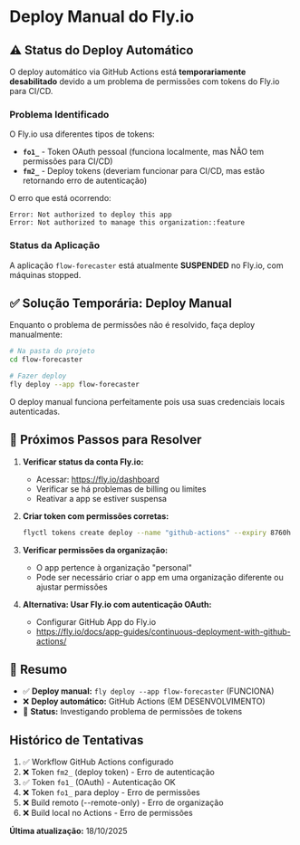 # Deploy Manual do Fly.io

## ⚠️ Status do Deploy Automático

O deploy automático via GitHub Actions está **temporariamente desabilitado** devido a um problema de permissões com tokens do Fly.io para CI/CD.

### Problema Identificado

O Fly.io usa diferentes tipos de tokens:
- **`fo1_`** - Token OAuth pessoal (funciona localmente, mas NÃO tem permissões para CI/CD)
- **`fm2_`** - Deploy tokens (deveriam funcionar para CI/CD, mas estão retornando erro de autenticação)

O erro que está ocorrendo:
```
Error: Not authorized to deploy this app
Error: Not authorized to manage this organization::feature
```

### Status da Aplicação

A aplicação `flow-forecaster` está atualmente **SUSPENDED** no Fly.io, com máquinas stopped.

## ✅ Solução Temporária: Deploy Manual

Enquanto o problema de permissões não é resolvido, faça deploy manualmente:

```bash
# Na pasta do projeto
cd flow-forecaster

# Fazer deploy
fly deploy --app flow-forecaster
```

O deploy manual funciona perfeitamente pois usa suas credenciais locais autenticadas.

## 🔧 Próximos Passos para Resolver

1. **Verificar status da conta Fly.io:**
   - Acessar: https://fly.io/dashboard
   - Verificar se há problemas de billing ou limites
   - Reativar a app se estiver suspensa

2. **Criar token com permissões corretas:**
   ```bash
   flyctl tokens create deploy --name "github-actions" --expiry 8760h
   ```

3. **Verificar permissões da organização:**
   - O app pertence à organização "personal"
   - Pode ser necessário criar o app em uma organização diferente ou ajustar permissões

4. **Alternativa: Usar Fly.io com autenticação OAuth:**
   - Configurar GitHub App do Fly.io
   - https://fly.io/docs/app-guides/continuous-deployment-with-github-actions/

## 📝 Resumo

- ✅ **Deploy manual:** `fly deploy --app flow-forecaster` (FUNCIONA)
- ❌ **Deploy automático:** GitHub Actions (EM DESENVOLVIMENTO)
- 🔄 **Status:** Investigando problema de permissões de tokens

## Histórico de Tentativas

1. ✅ Workflow GitHub Actions configurado
2. ❌ Token `fm2_` (deploy token) - Erro de autenticação
3. ✅ Token `fo1_` (OAuth) - Autenticação OK
4. ❌ Token `fo1_` para deploy - Erro de permissões
5. ❌ Build remoto (--remote-only) - Erro de organização
6. ❌ Build local no Actions - Erro de permissões

**Última atualização:** 18/10/2025
